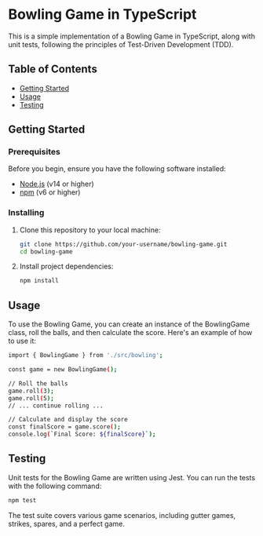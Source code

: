 # Bowling Game in TypeScript

This is a simple implementation of a Bowling Game in TypeScript, along with unit tests, following the principles of
Test-Driven Development (TDD).

## Table of Contents

- [Getting Started](#getting-started)
- [Usage](#usage)
- [Testing](#testing)

## Getting Started

### Prerequisites

Before you begin, ensure you have the following software installed:

- [Node.js](https://nodejs.org/) (v14 or higher)
- [npm](https://www.npmjs.com/) (v6 or higher)

### Installing

1. Clone this repository to your local machine:

   ```bash
   git clone https://github.com/your-username/bowling-game.git
   cd bowling-game

2. Install project dependencies:

   ```bash
   npm install
   ```

## Usage

To use the Bowling Game, you can create an instance of the BowlingGame class, roll the balls, and then calculate the
score. Here's an example of how to use it:

```bash
import { BowlingGame } from './src/bowling';

const game = new BowlingGame();

// Roll the balls
game.roll(3);
game.roll(5);
// ... continue rolling ...

// Calculate and display the score
const finalScore = game.score();
console.log(`Final Score: ${finalScore}`);
```

## Testing

Unit tests for the Bowling Game are written using Jest. You can run the tests with the following command:

   ```bash
   npm test
   ```

The test suite covers various game scenarios, including gutter games, strikes, spares, and a perfect game.
